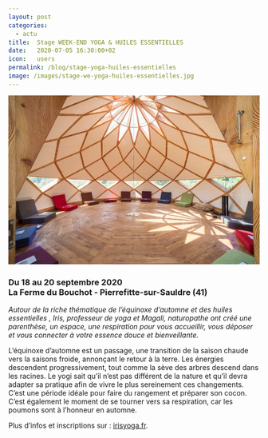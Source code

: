 ```yaml
---
layout: post
categories:
  - actu
title:  Stage WEEK-END YOGA & HUILES ESSENTIELLES
date:   2020-07-05 16:30:00+02
icon:   users
permalink: /blog/stage-yoga-huiles-essentielles
image: /images/stage-we-yoga-huiles-essentielles.jpg
---
```

<a href="{{page.permalink}}" class="image featured"><img src="/images/stage-we-yoga-huiles-essentielles.jpg" alt="Photo week-end Yoga-Naturopathie Septembre 2020"></a>
### Du 18 au 20 septembre 2020<br/>La Ferme du Bouchot - Pierrefitte-sur-Sauldre (41)
<em style="font-style: italic;">Autour de la riche thématique de l’équinoxe d’automne et des huiles essentielles , Iris, professeur de yoga et Magali, naturopathe ont créé une parenthèse, un espace, une respiration pour vous accueillir, vous déposer et vous connecter à votre essence douce et bienveillante.</em>

L’équinoxe d’automne est un passage, une transition de la saison chaude vers la saisons froide, annonçant le retour à la terre. Les énergies descendent progressivement, tout comme la sève des arbres descend dans les racines. Le yogi sait qu’il n’est pas différent de la nature et qu’il devra adapter sa pratique afin de vivre le plus sereinement ces changements.
C’est une période idéale pour faire du rangement et préparer son cocon. C’est également le moment de se tourner vers sa respiration, car les poumons sont à l’honneur en automne.

Plus d’infos et inscriptions sur : [irisyoga.fr](https://irisyoga.fr/weekend-stage-yoga-meditation-aromatherapie-sologne/).
